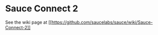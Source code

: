 Sauce Connect 2
=============

See the wiki page at [[https://github.com/saucelabs/sauce/wiki/Sauce-Connect-2]]
